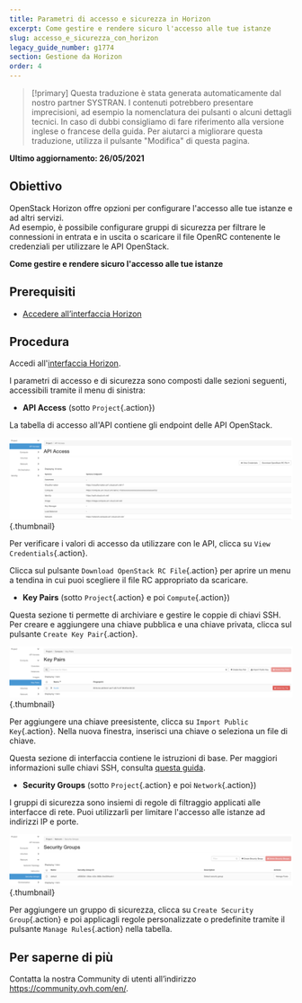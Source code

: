 ```yaml
---
title: Parametri di accesso e sicurezza in Horizon
excerpt: Come gestire e rendere sicuro l'accesso alle tue istanze
slug: accesso_e_sicurezza_con_horizon
legacy_guide_number: g1774
section: Gestione da Horizon
order: 4
---
```


> [!primary]
> Questa traduzione è stata generata automaticamente dal nostro partner SYSTRAN. I contenuti potrebbero presentare imprecisioni, ad esempio la nomenclatura dei pulsanti o alcuni dettagli tecnici. In caso di dubbi consigliamo di fare riferimento alla versione inglese o francese della guida. Per aiutarci a migliorare questa traduzione, utilizza il pulsante "Modifica" di questa pagina.
>

**Ultimo aggiornamento: 26/05/2021**

## Obiettivo

OpenStack Horizon offre opzioni per configurare l'accesso alle tue istanze e ad altri servizi.<br>
Ad esempio, è possibile configurare gruppi di sicurezza per filtrare le connessioni in entrata e in uscita o scaricare il file OpenRC contenente le credenziali per utilizzare le API OpenStack.

**Come gestire e rendere sicuro l'accesso alle tue istanze**

## Prerequisiti

- [Accedere all’interfaccia Horizon](../crea_un_utente_per_accedere_a_horizon/)

## Procedura

Accedi all'[interfaccia Horizon](https://horizon.cloud.ovh.net/auth/login/).

I parametri di accesso e di sicurezza sono composti dalle sezioni seguenti, accessibili tramite il menu di sinistra:

- **API Access** (sotto `Project`{.action})

La tabella di accesso all'API contiene gli endpoint delle API OpenStack.

![orizzonte - accesso API](images/api_access.png){.thumbnail}

Per verificare i valori di accesso da utilizzare con le API, clicca su `View Credentials`{.action}.

Clicca sul pulsante `Download OpenStack RC File`{.action} per aprire un menu a tendina in cui puoi scegliere il file RC appropriato da scaricare.

- **Key Pairs** (sotto `Project`{.action} e poi `Compute`{.action})

Questa sezione ti permette di archiviare e gestire le coppie di chiavi SSH. Per creare e aggiungere una chiave pubblica e una chiave privata, clicca sul pulsante `Create Key Pair`{.action}.

![orizzonte - chiavi SSH](images/key_pairs.png){.thumbnail}

Per aggiungere una chiave preesistente, clicca su `Import Public Key`{.action}. Nella nuova finestra, inserisci una chiave o seleziona un file di chiave.

Questa sezione di interfaccia contiene le istruzioni di base. Per maggiori informazioni sulle chiavi SSH, consulta [questa guida](../creare-chiave-ssh/).

- **Security Groups** (sotto `Project`{.action} e poi `Network`{.action})

I gruppi di sicurezza sono insiemi di regole di filtraggio applicati alle interfacce di rete. Puoi utilizzarli per limitare l'accesso alle istanze ad indirizzi IP e porte.

![orizzonte - gruppi di sicurezza](images/security_groups.png){.thumbnail}

Per aggiungere un gruppo di sicurezza, clicca su `Create Security Group`{.action} e poi applicagli regole personalizzate o predefinite tramite il pulsante `Manage Rules`{.action} nella tabella.

## Per saperne di più

Contatta la nostra Community di utenti all’indirizzo <https://community.ovh.com/en/>.
